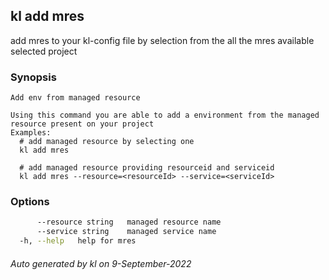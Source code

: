 ## kl add mres

add mres to your kl-config file by selection from the all the mres available selected project

### Synopsis

```
Add env from managed resource

Using this command you are able to add a environment from the managed resource present on your project
Examples:
  # add managed resource by selecting one
  kl add mres

  # add managed resource providing resourceid and serviceid 
  kl add mres --resource=<resourceId> --service=<serviceId>

```

### Options

```bash
      --resource string   managed resource name
      --service string    managed service name
  -h, --help   help for mres
```



###### Auto generated by kl on 9-September-2022
